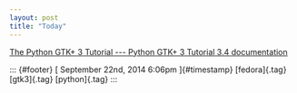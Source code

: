 ```yaml
---
layout: post
title: "Today"
---
```



[The Python GTK+ 3 Tutorial --- Python GTK+ 3 Tutorial 3.4
documentation](%20https://t.umblr.com/redirect?z=http%3A%2F%2Fpython-gtk-3-tutorial.readthedocs.org%2F&t=NDdhZTY4Mjc2NDEzYzc2ZjNiMjg0MzVhNzUyZjIwOTk4MWQ1N2VhYix2VEcwVk9yRQ%3D%3D&b=t%3Af-JKqRHWTpWK1DKXwqj3Yg&p=https%3A%2F%2Fdummdida.tumblr.com%2Fpost%2F98150980530%2Fthe-python-gtk-3-tutorial-python-gtk-3&m=1)

::: {#footer}
[ September 22nd, 2014 6:06pm ]{#timestamp} [fedora]{.tag} [gtk3]{.tag}
[python]{.tag}
:::
